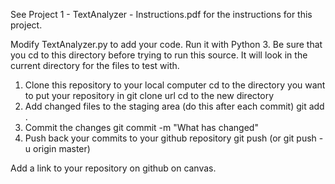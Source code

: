 
See Project 1 - TextAnalyzer - Instructions.pdf for the instructions for this project.

Modify TextAnalyzer.py to add your code. Run it with Python 3. Be sure that you cd to this directory before trying to run this source.  It will look in the current directory for the files to test with.  

1) Clone this repository to your local computer
  cd to the directory you want to put your repository in
  git clone url 
  cd to the new directory
2) Add changed files to the staging area (do this after each commit)
  git add .
3) Commit the changes
  git commit -m "What has changed"
4) Push back your commits to your github repository
  git push (or git push -u origin master)
  
Add a link to your repository on github on canvas.  
